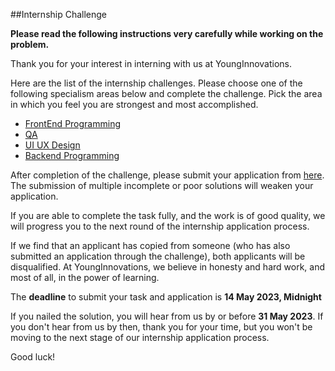 ##Internship Challenge 

**Please read the following instructions very carefully while working on the problem.**

Thank you for your interest in interning with us at YoungInnovations. 

Here are the list of the internship challenges. Please choose one of the following specialism areas below and complete the challenge. Pick the area in which you feel you are strongest and most accomplished.

* [FrontEnd Programming](https://github.com/younginnovations/internship-challenges/tree/master/front-end/slush-that)
* [QA](https://github.com/younginnovations/internship-challenges/tree/master/qa/technical-skills-assessment)
* [UI UX Design](https://docs.google.com/forms/d/1Ld4XrBzqCA0yfLO_agjR3HzKNzOeiDdAdoSILK9ElPM/edit)
* [Backend Programming](https://github.com/younginnovations/internship-challenges/tree/master/programming/petroleum-report)

After completion of the challenge, please submit your application from [here](https://docs.google.com/forms/d/e/1FAIpQLSeAZV8uZKjy2B7kafzXxwHZvnM-sG1vWWp8Og0ol081hl6xaQ/viewform). The submission of multiple incomplete or poor solutions will weaken your application.

If you are able to complete the task fully, and the work is of good quality, we will progress you to the next round of the internship application process.

If we find that an applicant has copied from someone (who has also submitted an application through the challenge), both applicants will be disqualified. At YoungInnovations, we believe in honesty and hard work, and most of all, in the power of learning.

The **deadline** to submit your task and application is **14 May 2023, Midnight** 

If you nailed the solution, you will hear from us by or before **31 May 2023**. If you don't hear from us by then, thank you for your time, but you won't be moving to the next stage of  our internship application process. 

Good luck!
